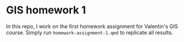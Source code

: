 # GIS homework 1

In this repo, I work on the first homework assignment for Valentin's GIS course.
Simply run `homework-assignment-1.qmd` to replicate all results.
